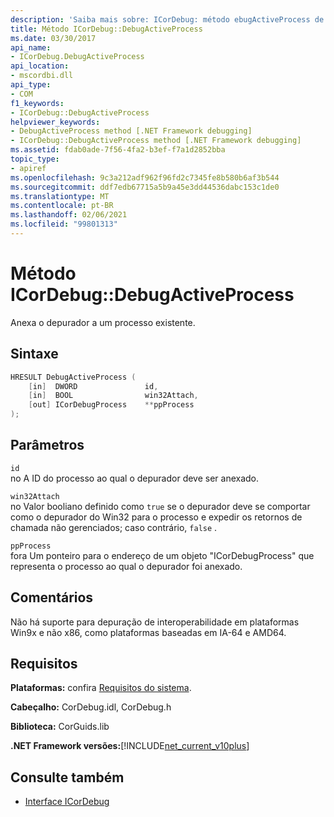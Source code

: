```yaml
---
description: 'Saiba mais sobre: ICorDebug: método ebugActiveProcess de:D'
title: Método ICorDebug::DebugActiveProcess
ms.date: 03/30/2017
api_name:
- ICorDebug.DebugActiveProcess
api_location:
- mscordbi.dll
api_type:
- COM
f1_keywords:
- ICorDebug::DebugActiveProcess
helpviewer_keywords:
- DebugActiveProcess method [.NET Framework debugging]
- ICorDebug::DebugActiveProcess method [.NET Framework debugging]
ms.assetid: fdab0ade-7f56-4fa2-b3ef-f7a1d2852bba
topic_type:
- apiref
ms.openlocfilehash: 9c3a212adf962f96fd2c7345fe8b580b6af3b544
ms.sourcegitcommit: ddf7edb67715a5b9a45e3dd44536dabc153c1de0
ms.translationtype: MT
ms.contentlocale: pt-BR
ms.lasthandoff: 02/06/2021
ms.locfileid: "99801313"
---
```

# <a name="icordebugdebugactiveprocess-method"></a>Método ICorDebug::DebugActiveProcess

Anexa o depurador a um processo existente.  
  
## <a name="syntax"></a>Sintaxe  
  
```cpp  
HRESULT DebugActiveProcess (  
    [in]  DWORD               id,  
    [in]  BOOL                win32Attach,  
    [out] ICorDebugProcess    **ppProcess  
);  
```  
  
## <a name="parameters"></a>Parâmetros  

 `id`  
 no A ID do processo ao qual o depurador deve ser anexado.  
  
 `win32Attach`  
 no Valor booliano definido como `true` se o depurador deve se comportar como o depurador do Win32 para o processo e expedir os retornos de chamada não gerenciados; caso contrário, `false` .  
  
 `ppProcess`  
 fora Um ponteiro para o endereço de um objeto "ICorDebugProcess" que representa o processo ao qual o depurador foi anexado.  
  
## <a name="remarks"></a>Comentários  

 Não há suporte para depuração de interoperabilidade em plataformas Win9x e não x86, como plataformas baseadas em IA-64 e AMD64.  
  
## <a name="requirements"></a>Requisitos  

 **Plataformas:** confira [Requisitos do sistema](../../get-started/system-requirements.md).  
  
 **Cabeçalho:** CorDebug.idl, CorDebug.h  
  
 **Biblioteca:** CorGuids.lib  
  
 **.NET Framework versões:**[!INCLUDE[net_current_v10plus](../../../../includes/net-current-v10plus-md.md)]  
  
## <a name="see-also"></a>Consulte também

- [Interface ICorDebug](icordebug-interface.md)
